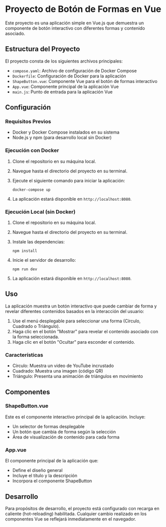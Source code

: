 # Proyecto de Botón de Formas en Vue

Este proyecto es una aplicación simple en Vue.js que demuestra un componente de botón interactivo con diferentes formas y contenido asociado.

## Estructura del Proyecto

El proyecto consta de los siguientes archivos principales:

- `compose.yaml`: Archivo de configuración de Docker Compose
- `Dockerfile`: Configuración de Docker para la aplicación
- `ShapeButton.vue`: Componente Vue para el botón de formas interactivo
- `App.vue`: Componente principal de la aplicación Vue
- `main.js`: Punto de entrada para la aplicación Vue

## Configuración

### Requisitos Previos

- Docker y Docker Compose instalados en su sistema
- Node.js y npm (para desarrollo local sin Docker)

### Ejecución con Docker

1. Clone el repositorio en su máquina local.
2. Navegue hasta el directorio del proyecto en su terminal.
3. Ejecute el siguiente comando para iniciar la aplicación:

   ```shell
   docker-compose up
   ```

4. La aplicación estará disponible en `http://localhost:8080`.

### Ejecución Local (sin Docker)

1. Clone el repositorio en su máquina local.
2. Navegue hasta el directorio del proyecto en su terminal.
3. Instale las dependencias:

   ```shell
   npm install
   ```

4. Inicie el servidor de desarrollo:

   ```shell
   npm run dev
   ```

5. La aplicación estará disponible en `http://localhost:8080`.

## Uso

La aplicación muestra un botón interactivo que puede cambiar de forma y revelar diferentes contenidos basados en la interacción del usuario:

1. Use el menú desplegable para seleccionar una forma (Círculo, Cuadrado o Triángulo).
2. Haga clic en el botón "Mostrar" para revelar el contenido asociado con la forma seleccionada.
3. Haga clic en el botón "Ocultar" para esconder el contenido.

### Características

- Círculo: Muestra un video de YouTube incrustado
- Cuadrado: Muestra una imagen (código QR)
- Triángulo: Presenta una animación de triángulos en movimiento

## Componentes

### ShapeButton.vue

Este es el componente interactivo principal de la aplicación. Incluye:

- Un selector de formas desplegable
- Un botón que cambia de forma según la selección
- Área de visualización de contenido para cada forma

### App.vue

El componente principal de la aplicación que:

- Define el diseño general
- Incluye el título y la descripción
- Incorpora el componente ShapeButton

## Desarrollo

Para propósitos de desarrollo, el proyecto está configurado con recarga en caliente (hot-reloading) habilitada. Cualquier cambio realizado en los componentes Vue se reflejará inmediatamente en el navegador.